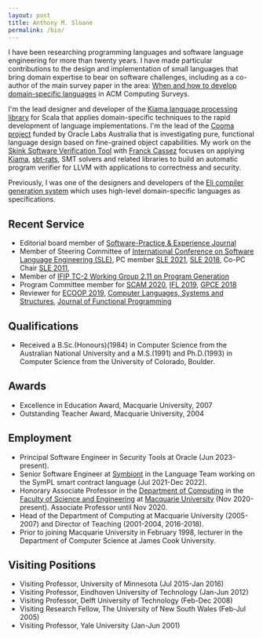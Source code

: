 ```yaml
---
layout: post
title: Anthony M. Sloane
permalink: /bio/
---
```


I have been researching programming languages and software language engineering for more than twenty years.
I have made particular contributions to the design and implementation of small languages that bring domain expertise to bear on software challenges, including as a co-author of the main survey paper in the area: [When and how to develop domain-specific languages](https://dl.acm.org/citation.cfm?doid=1118890.1118892) in ACM Computing Surveys.

I'm the lead designer and developer of the [Kiama language processing library](/projects/kiama) for Scala that applies domain-specific techniques to the rapid development of language implementations.
I'm the lead of the [Cooma project](/projects/cooma) funded by Oracle Labs Australia that is investigating pure, functional language design based on fine-grained object capabilities.
My work on the [Skink Software Verification Tool](/projects/skink) with [Franck Cassez](https://au.linkedin.com/in/franck-cassez-b775807) focuses on applying [Kiama](/projects/kiama), [sbt-rats](/projects/sbtrats), SMT solvers and related libraries to build an automatic program verifier for LLVM with applications to correctness and security.

Previously, I was one of the designers and developers of the [Eli compiler generation system](/projects/eli) which uses high-level domain-specific languages as specifications.

## Recent Service

* Editorial board member of [Software-Practice & Experience Journal](https://onlinelibrary.wiley.com/journal/1097024x)
* Member of Steering Committee of [International Conference on Software Language Engineering (SLE)](https://sleconf.org), PC member [SLE 2021](http://www.sleconf.org/2021/), [SLE 2018](http://www.sleconf.org/2018/), Co-PC Chair [SLE 2011](http://www.sleconf.org/2011/),
* Member of [IFIP TC-2 Working Group 2.11 on Program Generation](https://wiki.hh.se/wg211/index.php/Main_Page)
* Program Committee member for [SCAM 2020](http://www.ieee-scam.org/2020/), [IFL 2019](http://2019.iflconference.org), [GPCE 2018](https://conf.researchr.org/track/gpce-2018/gpce-2018)
* Reviewer for [ECOOP 2019](https://2019.ecoop.org), [Computer Languages, Systems and Structures](https://www.journals.elsevier.com/computer-languages-systems-and-structures/), [Journal of Functional Programming](https://www.cambridge.org/core/journals/journal-of-functional-programming)

## Qualifications

* Received a B.Sc.(Honours)(1984) in Computer Science from the Australian National University and a M.S.(1991) and Ph.D.(1993) in Computer Science from the University of Colorado, Boulder.

## Awards

* Excellence in Education Award, Macquarie University, 2007
* Outstanding Teacher Award, Macquarie University, 2004

## Employment

* Principal Software Engineer in Security Tools at Oracle (Jun 2023-present).
* Senior Software Engineer at [Symbiont](https://symbiont.io) in the Language Team working on the SymPL smart contract language (Jul 2021-Dec 2022).
* Honorary Associate Professor in the [Department of Computing](https://www.mq.edu.au/about/about-the-university/faculties-and-departments/faculty-of-science-and-engineering/departments-and-centres/department-of-computing) in the [Faculty of Science and Engineering](https://www.mq.edu.au/about/about-the-university/faculties-and-departments/faculty-of-science-and-engineering) at [Macquarie University](https://www.mq.edu.au/) (Nov 2020-present).
Associate Professor until Nov 2020.
* Head of the Department of Computing at Macquarie University (2005-2007) and Director of Teaching (2001-2004, 2016-2018).
* Prior to joining Macquarie University in February 1998, lecturer in the Department of Computer Science at James Cook University.

## Visiting Positions

* Visiting Professor, University of Minnesota (Jul 2015-Jan 2016)
* Visiting Professor, Eindhoven University of Technology (Jan-Jun 2012)
* Visiting Professor, Delft University of Technology (Feb-Dec 2008)
* Visiting Research Fellow, The University of New South Wales (Feb-Jul 2005)
* Visiting Professor, Yale University (Jan-Jun 2001)
